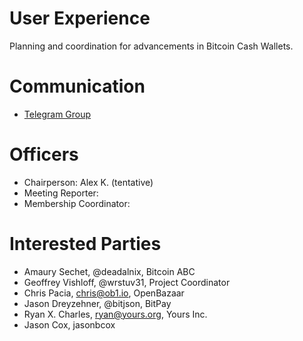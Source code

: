 # User Experience

Planning and coordination for advancements in Bitcoin Cash Wallets.

# Communication

* [Telegram Group](https://t.me/joinchat/HCYr51JoLxqWxEgKLR5d5w)

# Officers

 * Chairperson: Alex K. (tentative)
 * Meeting Reporter:
 * Membership Coordinator:

# Interested Parties

- Amaury Sechet, @deadalnix, Bitcoin ABC
- Geoffrey Vishloff, @wrstuv31, Project Coordinator
- Chris Pacia, chris@ob1.io, OpenBazaar
- Jason Dreyzehner, @bitjson, BitPay
- Ryan X. Charles, ryan@yours.org, Yours Inc.
- Jason Cox, jasonbcox

